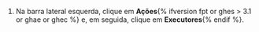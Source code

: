 1. Na barra lateral esquerda, clique em **Ações**{% ifversion fpt or ghes > 3.1 or ghae or ghec %} e, em seguida, clique em **Executores**{% endif %}.
